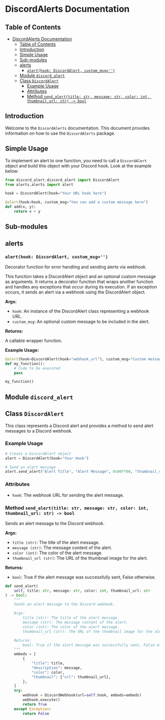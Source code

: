 
# DiscordAlerts Documentation

## Table of Contents

- [DiscordAlerts Documentation](#discordalerts-documentation)
  - [Table of Contents](#table-of-contents)
  - [Introduction](#introduction)
  - [Simple Usage](#simple-usage)
  - [Sub-modules](#sub-modules)
  - [alerts](#alerts)
    - [`alert(hook: DiscordAlert, custom_msg='')`](#alerthook-discordalert-custom_msg)
  - [Module `discord_alert`](#module-discord_alert)
  - [Class `DiscordAlert`](#class-discordalert)
    - [Example Usage](#example-usage)
    - [Attributes](#attributes)
    - [Method `send_alert(title: str, message: str, color: int, thumbnail_url: str) -> bool`](#method-send_alerttitle-str-message-str-color-int-thumbnail_url-str---bool)

## Introduction

Welcome to the `DiscordAlerts` documentation. This document provides information on how to use the `DiscordAlerts` package.

## Simple Usage

To implement an alert to one function, you need to call a `DiscordAlert` object and build this object with your Discord hook. Look at the example below:

```python
from discord_alert.discord_alert import DiscordAlert
from alerts.alerts import alert

hook = DiscordAlert(hook="Your URL hook here")

@alert(hook=hook, custom_msg="You can add a custom message here")
def add(x, y):
    return x + y
```

## Sub-modules
## alerts 

### `alert(hook: DiscordAlert, custom_msg='')`

Decorator function for error handling and sending alerts via webhook.

This function takes a DiscordAlert object and an optional custom message as arguments. It returns a decorator function that wraps another function and handles any exceptions that occur during its execution. If an exception occurs, it sends an alert via a webhook using the DiscordAlert object.

**Args:**

- `hook`: An instance of the DiscordAlert class representing a webhook URL.
- `custom_msg`: An optional custom message to be included in the alert.

**Returns:**

A callable wrapper function.

**Example Usage:**

```python
@alert(hook=DiscordAlert(hook="webhook_url"), custom_msg="Custom message: ")
def my_function():
    # Code to be executed
    pass

my_function()
```
## Module `discord_alert`

## Class `DiscordAlert`

This class represents a Discord alert and provides a method to send alert messages to a Discord webhook.

### Example Usage

```python
# Create a DiscordAlert object
alert = DiscordAlert(hook="Your Hook")

# Send an alert message
alert.send_alert("Alert Title", "Alert Message", 0x00ff00, "thumbnail_url")
```

### Attributes

- `hook`: The webhook URL for sending the alert message.

### Method `send_alert(title: str, message: str, color: int, thumbnail_url: str) -> bool`

Sends an alert message to the Discord webhook.

**Args:**

- `title (str)`: The title of the alert message.
- `message (str)`: The message content of the alert.
- `color (int)`: The color of the alert message.
- `thumbnail_url (str)`: The URL of the thumbnail image for the alert.

**Returns:**

- `bool`: True if the alert message was successfully sent, False otherwise.

```python
def send_alert(
    self, title: str, message: str, color: int, thumbnail_url: str
) -> bool:
    """
    Sends an alert message to the Discord webhook.

    Args:
        title (str): The title of the alert message.
        message (str): The message content of the alert.
        color (int): The color of the alert message.
        thumbnail_url (str): The URL of the thumbnail image for the alert.

    Returns:
        bool: True if the alert message was successfully sent, False otherwise.
    """
    embeds = [
        {
            "title": title,
            "description": message,
            "color": color,
            "thumbnail": {"url": thumbnail_url},
        },
    ]
    try:
        webhook = DiscordWebhook(url=self.hook, embeds=embeds)
        webhook.execute()
        return True
    except Exception:
        return False
```




